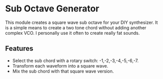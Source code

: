 # Sub Octave Generator
This module creates a square wave sub octave for your DIY synthesizer. It is a simple means to create a two tone chord without adding another complex VCO. I personally use it often to create really fat sounds. 

## Features
* Select the sub chord with a rotary switch: -1,-2,-3,-4,-5,-6,-7.
* Transform each waveform into a square wave.
* Mix the sub chord with that square wave version.





